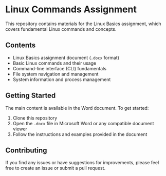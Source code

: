 # Linux Commands Assignment

This repository contains materials for the Linux Basics assignment, which covers fundamental Linux commands and concepts.

## Contents

- Linux Basics assignment document (`.docx` format)
- Basic Linux commands and their usage
- Command-line interface (CLI) fundamentals
- File system navigation and management
- System information and process management

## Getting Started

The main content is available in the Word document. To get started:

1. Clone this repository
2. Open the `.docx` file in Microsoft Word or any compatible document viewer
3. Follow the instructions and examples provided in the document

## Contributing

If you find any issues or have suggestions for improvements, please feel free to create an issue or submit a pull request.
